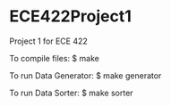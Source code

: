 # ECE422Project1
Project 1 for ECE 422

To compile files:
	$ make

To run Data Generator:
	$ make generator

To run Data Sorter:
	$ make sorter
